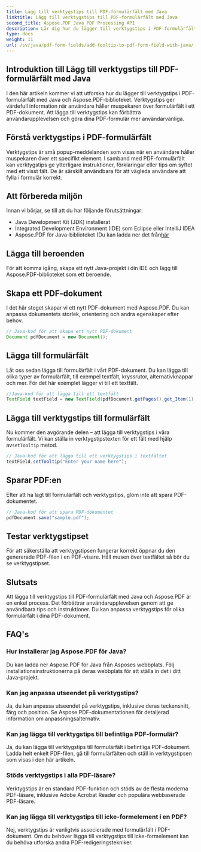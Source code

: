 ```yaml
---
title: Lägg till verktygstips till PDF-formulärfält med Java
linktitle: Lägg till verktygstips till PDF-formulärfält med Java
second_title: Aspose.PDF Java PDF Processing API
description: Lär dig hur du lägger till verktygstips i PDF-formulärfält med Java. Steg-för-steg-guide med Aspose.PDF för Java API.
type: docs
weight: 11
url: /sv/java/pdf-form-fields/add-tooltip-to-pdf-form-field-with-java/
---
```


## Introduktion till Lägg till verktygstips till PDF-formulärfält med Java

I den här artikeln kommer vi att utforska hur du lägger till verktygstips i PDF-formulärfält med Java och Aspose.PDF-biblioteket. Verktygstips ger värdefull information när användare håller muspekaren över formulärfält i ett PDF-dokument. Att lägga till verktygstips kan förbättra användarupplevelsen och göra dina PDF-formulär mer användarvänliga.

## Förstå verktygstips i PDF-formulärfält

Verktygstips är små popup-meddelanden som visas när en användare håller muspekaren över ett specifikt element. I samband med PDF-formulärfält kan verktygstips ge ytterligare instruktioner, förklaringar eller tips om syftet med ett visst fält. De är särskilt användbara för att vägleda användare att fylla i formulär korrekt.

## Att förbereda miljön

Innan vi börjar, se till att du har följande förutsättningar:

- Java Development Kit (JDK) installerat
- Integrated Development Environment (IDE) som Eclipse eller IntelliJ IDEA
-  Aspose.PDF för Java-biblioteket (Du kan ladda ner det från[här](https://releases.aspose.com/pdf/java/)

## Lägga till beroenden

För att komma igång, skapa ett nytt Java-projekt i din IDE och lägg till Aspose.PDF-biblioteket som ett beroende.

## Skapa ett PDF-dokument

I det här steget skapar vi ett nytt PDF-dokument med Aspose.PDF. Du kan anpassa dokumentets storlek, orientering och andra egenskaper efter behov.

```java
// Java-kod för att skapa ett nytt PDF-dokument
Document pdfDocument = new Document();
```

## Lägga till formulärfält

Låt oss sedan lägga till formulärfält i vårt PDF-dokument. Du kan lägga till olika typer av formulärfält, till exempel textfält, kryssrutor, alternativknappar och mer. För det här exemplet lägger vi till ett textfält.

```java
//Java-kod för att lägga till ett textfält
TextField textField = new TextField(pdfDocument.getPages().get_Item(1), new Rectangle(100, 100, 200, 30));
```

## Lägga till verktygstips till formulärfält

 Nu kommer den avgörande delen – att lägga till verktygstips i våra formulärfält. Vi kan ställa in verktygstipstexten för ett fält med hjälp av`setTooltip` metod.

```java
// Java-kod för att lägga till ett verktygstips i textfältet
textField.setTooltip("Enter your name here");
```

## Sparar PDF:en

Efter att ha lagt till formulärfält och verktygstips, glöm inte att spara PDF-dokumentet.

```java
// Java-kod för att spara PDF-dokumentet
pdfDocument.save("sample.pdf");
```

## Testar verktygstipset

För att säkerställa att verktygstipsen fungerar korrekt öppnar du den genererade PDF-filen i en PDF-visare. Håll musen över textfältet så bör du se verktygstipset.

## Slutsats

Att lägga till verktygstips till PDF-formulärfält med Java och Aspose.PDF är en enkel process. Det förbättrar användarupplevelsen genom att ge användbara tips och instruktioner. Du kan anpassa verktygstips för olika formulärfält i dina PDF-dokument.

## FAQ's

### Hur installerar jag Aspose.PDF för Java?

Du kan ladda ner Aspose.PDF för Java från Asposes webbplats. Följ installationsinstruktionerna på deras webbplats för att ställa in det i ditt Java-projekt.

### Kan jag anpassa utseendet på verktygstips?

Ja, du kan anpassa utseendet på verktygstips, inklusive deras teckensnitt, färg och position. Se Aspose.PDF-dokumentationen för detaljerad information om anpassningsalternativ.

### Kan jag lägga till verktygstips till befintliga PDF-formulär?

Ja, du kan lägga till verktygstips till formulärfält i befintliga PDF-dokument. Ladda helt enkelt PDF-filen, gå till formulärfälten och ställ in verktygstipsen som visas i den här artikeln.

### Stöds verktygstips i alla PDF-läsare?

Verktygstips är en standard PDF-funktion och stöds av de flesta moderna PDF-läsare, inklusive Adobe Acrobat Reader och populära webbaserade PDF-läsare.

### Kan jag lägga till verktygstips till icke-formelement i en PDF?

Nej, verktygstips är vanligtvis associerade med formulärfält i PDF-dokument. Om du behöver lägga till verktygstips till icke-formelement kan du behöva utforska andra PDF-redigeringstekniker.